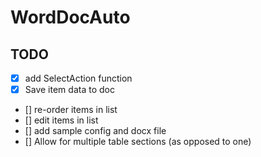 # WordDocAuto

## TODO
- [x] add SelectAction function
- [x] Save item data to doc
- [] re-order items in list
- [] edit items in list
- [] add sample config and docx file
- [] Allow for multiple table sections (as opposed to one)

